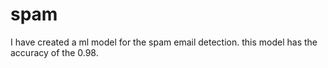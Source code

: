 # spam
I have created a ml model for the spam email detection. this model has the accuracy of the 0.98.
